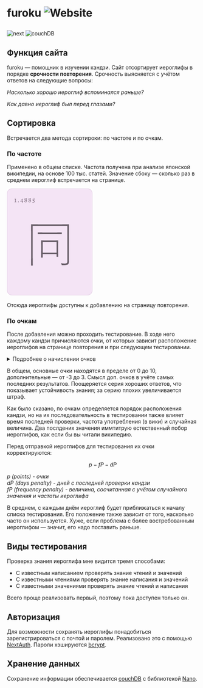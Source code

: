 <h1>

furoku ![Website](https://img.shields.io/website?url=https%3A%2F%2Ffuroku.ru&up_message=online&down_message=offline)

</h1>

![next](https://img.shields.io/badge/next-3D2D3E?style=for-the-badge&logo=nextdotjs&labelColor=3D2D3E&link=https%3A%2F%2Fnextjs.org%2F) ![couchDB](https://img.shields.io/badge/couchdb-3D2D3E?style=for-the-badge&logo=apachecouchdb&logoColor=E32428&labelColor=3D2D3E&link=https%3A%2F%2Fcouchdb.apache.org%2F/)


## Функция сайта

furoku &mdash; помощник в изучении кандзи. Сайт отсортирует иероглифы в порядке **срочности повторения**. Срочность выясняется с учётом ответов на следующие вопросы:

*Насколько хорошо иероглиф вспоминался раньше?*

*Как давно иероглиф был перед глазами?*

## Сортировка

Встречается два метода сортироки: по частоте и по очкам.

### По частоте 

Применено в общем списке. Частота получена при анализе японской википедии, на основе 100 тыс. статей. Значение сбоку &mdash; сколько раз в среднем иероглиф встречается на странице.

![Карточка с кандзи](./assets/kanji.png)

Отсюда иероглифы доступны к добавлению на страницу повторения.

### По очкам

После добавления можно проходить тестирование. В ходе него каждому кандзи причисляются очки, от которых зависит расположение иероглифов на странице повторения и при следующем тестировании.

<details>

<summary>Подробнее о начислении очков</summary>

Очки делятся на основные и дополнительные. Алгоритм их начисления:
1. На сервер отправляется данный при тестировании ответ
2. Определяется, сколько основных и доп. очков положено за такой ответ
3. По следующей формуле начисляются основные очки:

```math
prP + cP + prExP
```

*prP (previous points) - накопленные в прошлом очки<br>
cP (current points) - полученные только что основные<br>
prExP (previous extra points) - доп. очки, накопленные раньше*

4.  Начисляются доп. очки, суммируя текущие и полученные до этого. Они повлияют на следующую оценку кандзи

Таблица изменения основных и дополнительных очков в зависимости от ответа

| Параметр/оценка                |   хорошо        |       средне   |      плохо                |
|:-------------------------------|:---------------:|:--------------:|:-------------------------:|
|основные очки                   | +2              | +1             | =0                        |
|доп. очки                       | +1              | +1             | -1                        |
|**Ограничения**                 |                 |                |                           |
|учёт прошлых доп. очков         |все              |все             |если &#8815; 0             |
|возможные значения доп. очков   |&#8815; 3        |&#8815; 1       |&#8814;-3<br/>&#8815; 0    |
|возможные значения очков в итоге|&#8815; 10       |&#8815; 10      |&#8814; 0                  |

</details>

В общем, основные очки находятся в пределе от 0 до 10, дополнительные &mdash; от -3 до 3.
Смысл доп. очков в учёте самых последних результатов. Поощеряется серия хороших ответов, что показывает устойчивость знания; за серию плохих увеличивается штраф.

Как было сказано, по очкам определяется порядок расположения кандзи, но на их последовательность в тестировании также влияет время последней проверки, частота употребления (в вики) и случайная величина. 
Два послдених значения иммтитрую естественный побор иероглифов, как если бы вы читали википедию.

Перед отправкой иероглифов для тестирования их очки корректируются:

```math
p - fP - dP
```

*p (points) - очки<br>
dP (days penalty) - дней с последней проверки кандзи<br>
fP (frequency penalty) - величина, сосчитанная с учётом случайного значения и частоты иероглифа*

В среднем, с каждым днём иероглиф будет приближаться к началу списка тестирования. Его положение также зависит от того, насколько часто он используется. Хуже, если проблема с более востребованным иероглифом &mdash; значит, его надо поставить раньше.

## Виды тестирования

Проверка знания иероглифа мне видится тремя способами:
- С известным написанием проверять знание чтений и значений
- С известными чтениями проверять знание написания и значений
- С известными значениями проверять знание чтений и написания

Всего проще реализовать первый, поэтому пока доступен только он.

## Авторизация

Для возможности сохранять иероглифы понадобиться зарегистрироваться с почтой и паролем. Реализовано это с помощью [NextAuth](https://next-auth.js.org/). Пароли хэшируются [bcrypt](https://github.com/dcodeIO/bcrypt.js).

## Хранение данных

Сохранение информации обеспечивается [couchDB](https://couchdb.apache.org/) с библиотекой [Nano](https://github.com/apache/couchdb-nano).
